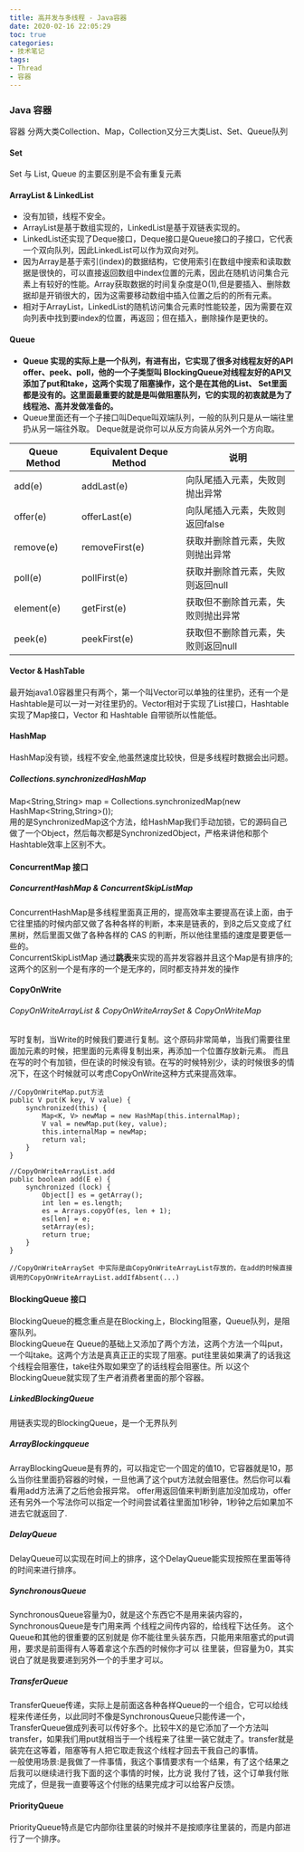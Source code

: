 ```yaml
---
title: 高并发与多线程 - Java容器
date: 2020-02-16 22:05:29
toc: true
categories:
- 技术笔记
tags: 
- Thread
- 容器
---
```

### Java 容器
容器 分两大类Collection、Map，Collection又分三大类List、Set、Queue队列

#### Set 
Set 与 List, Queue 的主要区别是不会有重复元素

#### ArrayList & LinkedList
* 没有加锁，线程不安全。  
* ArrayList是基于数组实现的，LinkedList是基于双链表实现的。
* LinkedList还实现了Deque接口，Deque接口是Queue接口的子接口，它代表一个双向队列，因此LinkedList可以作为双向对列。
* 因为Array是基于索引(index)的数据结构，它使用索引在数组中搜索和读取数据是很快的，可以直接返回数组中index位置的元素，因此在随机访问集合元素上有较好的性能。Array获取数据的时间复杂度是O(1),但是要插入、删除数据却是开销很大的，因为这需要移动数组中插入位置之后的的所有元素。
* 相对于ArrayList，LinkedList的随机访问集合元素时性能较差，因为需要在双向列表中找到要index的位置，再返回；但在插入，删除操作是更快的。
<!--more-->

#### Queue
* **Queue 实现的实际上是一个队列，有进有出，它实现了很多对线程友好的API offer、peek、poll，他的一个子类型叫 BlockingQueue对线程友好的API又添加了put和take，这两个实现了阻塞操作，这个是在其他的List、 Set里面都是没有的。这里面最重要的就是是叫做阻塞队列，它的实现的初衷就是为了线程池、高并发做准备的。**
* Queue里面还有一个子接口叫Deque叫双端队列，一般的队列只是从一端往里扔从另一端往外取。 Deque就是说你可以从反方向装从另外一个方向取。

| Queue Method | Equivalent Deque Method | 说明 |
| --- | --- | --- |
| add(e) | addLast(e) | 向队尾插入元素，失败则抛出异常 |
| offer(e) | offerLast(e) | 向队尾插入元素，失败则返回false |
| remove(e) | removeFirst(e) | 获取并删除首元素，失败则抛出异常 |
| poll(e) | pollFirst(e) | 获取并删除首元素，失败则返回null |
| element(e) | getFirst(e) | 获取但不删除首元素，失败则抛出异常 |
| peek(e) | peekFirst(e) | 获取但不删除首元素，失败则返回null |

#### Vector & HashTable
最开始java1.0容器里只有两个，第一个叫Vector可以单独的往里扔，还有一个是Hashtable是可以一对一对往里扔的。Vector相对于实现了List接口，Hashtable实现了Map接口，Vector 和 Hashtable 自带锁所以性能低。

#### HashMap
HashMap没有锁，线程不安全,他虽然速度比较快，但是多线程时数据会出问题。

##### Collections.synchronizedHashMap
Map<String,String> map = Collections.synchronizedMap(new HashMap<String,String>());  
用的是SynchronizedMap这个方法，给HashMap我们手动加锁，它的源码自己做了一个Object，然后每次都是SynchronizedObject，严格来讲他和那个Hashtable效率上区别不大。

#### ConcurrentMap 接口
##### ConcurrentHashMap & ConcurrentSkipListMap
ConcurrentHashMap是多线程里面真正用的，提高效率主要提高在读上面，由于它往里插的时候内部又做了各种各样的判断，本来是链表的，到8之后又变成了红黑树，然后里面又做了各种各样的 CAS 的判断，所以他往里插的速度是要更低一些的。  
ConcurrentSkipListMap 通过**跳表**来实现的高并发容器并且这个Map是有排序的;  
这两个的区别一个是有序的一个是无序的，同时都支持并发的操作
  
#### CopyOnWrite 
###### CopyOnWriteArrayList & CopyOnWriteArraySet & CopyOnWriteMap
写时复制，当Write的时候我们要进行复制。这个原码非常简单，当我们需要往里面加元素的时候，把里面的元素得复制出来，再添加一个位置存放新元素。 而且在写的时个有加锁，但在读的时候没有锁。在写的时候特别少，读的时候很多的情况下，在这个时候就可以考虑CopyOnWrite这种方式来提高效率。
```
//CopyOnWriteMap.put方法
public V put(K key, V value) {
    synchronized(this) {
        Map<K, V> newMap = new HashMap(this.internalMap);
        V val = newMap.put(key, value);
        this.internalMap = newMap;
        return val;
    }
}

//CopyOnWriteArrayList.add
public boolean add(E e) {
    synchronized (lock) {
        Object[] es = getArray();
        int len = es.length;
        es = Arrays.copyOf(es, len + 1);
        es[len] = e;
        setArray(es);
        return true;
    }
}

//CopyOnWriteArraySet 中实际是由CopyOnWriteArrayList存放的，在add的时候直接调用的CopyOnWriteArrayList.addIfAbsent(...)
```

#### BlockingQueue 接口
BlockingQueue的概念重点是在Blocking上，Blocking阻塞，Queue队列，是阻塞队列。  
BlockingQueue在 Queue的基础上又添加了两个方法，这两个方法一个叫put，一个叫take。这两个方法是真真正正的实现了阻塞。put往里装如果满了的话我这个线程会阻塞住，take往外取如果空了的话线程会阻塞住。所 以这个BlockingQueue就实现了生产者消费者里面的那个容器。

##### LinkedBlockingQueue
用链表实现的BlockingQueue，是一个无界队列

##### ArrayBlockingqueue
ArrayBlockingQueue是有界的，可以指定它一个固定的值10，它容器就是10，那么当你往里面扔容器的时候，一旦他满了这个put方法就会阻塞住。然后你可以看看用add方法满了之后他会报异常。 offer用返回值来判断到底加没加成功，offer还有另外一个写法你可以指定一个时间尝试着往里面加1秒钟，1秒钟之后如果加不进去它就返回了.

##### DelayQueue
DelayQueue可以实现在时间上的排序，这个DelayQueue能实现按照在里面等待的时间来进行排序。

##### SynchronousQueue
SynchronousQueue容量为0，就是这个东西它不是用来装内容的，SynchronousQueue是专门用来两 个线程之间传内容的，给线程下达任务。 
这个Queue和其他的很重要的区别就是 你不能往里头装东西，只能用来阻塞式的put调用，要求是前面得有人等着拿这个东西的时候你才可以 往里装，但容量为0，其实说白了就是我要递到另外一个的手里才可以。

##### TransferQueue   
TransferQueue传递，实际上是前面这各种各样Queue的一个组合，它可以给线程来传递任务，以此同时不像是SynchronousQueue只能传递一个，TransferQueue做成列表可以传好多个。比较牛X的是它添加了一个方法叫transfer，如果我们用put就相当于一个线程来了往里一装它就走了。transfer就是装完在这等着，阻塞等有人把它取走我这个线程才回去干我自己的事情。  
一般使用场景:是我做了一件事情，我这个事情要求有一个结果，有了这个结果之后我可以继续进行我下面的这个事情的时候，比方说 我付了钱，这个订单我付账完成了，但是我一直要等这个付账的结果完成才可以给客户反馈。  

#### PriorityQueue
PriorityQueue特点是它内部你往里装的时候并不是按顺序往里装的，而是内部进行了一个排序。

